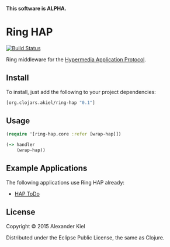 __This software is ALPHA.__

# Ring HAP

[![Build Status](https://travis-ci.org/alexanderkiel/ring-hap.svg?branch=master)](https://travis-ci.org/alexanderkiel/ring-hap)

Ring middleware for the [Hypermedia Application Protocol][1].

## Install

To install, just add the following to your project dependencies:

```clojure
[org.clojars.akiel/ring-hap "0.1"]
```

## Usage

```clojure
(require '[ring-hap.core :refer [wrap-hap]])

(-> handler
    (wrap-hap))
```

## Example Applications
 
The following applications use Ring HAP already:

 * [HAP ToDo][2]

## License

Copyright © 2015 Alexander Kiel

Distributed under the Eclipse Public License, the same as Clojure.

[1]: <https://github.com/alexanderkiel/hap-spec>
[2]: <https://github.com/alexanderkiel/hap-todo>
